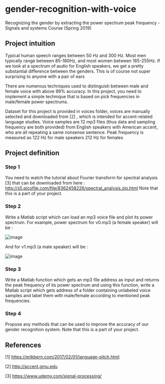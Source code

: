 # gender-recognition-with-voice 

Recognizing the gender by extracting the power spectrum peak frequency - Signals and systems Course (Spring 2019) 

## Project intuition 
Typical human speech ranges between 50 Hz and 300 Hz. Most men typically range between 85-180Hz, 
and most women between 165-255Hz. If we look at a spectrum of audio for English speakers, we get a 
pretty substantial difference between the genders. This is of course not super surprising to anyone 
with a pair of ears 

There are numerous techniques used to distinguish between male and female voice with above 99% 
accuracy. In this project, you need to implement a simple technique that is based on pick frequencies 
in male/female power spectrums. 

Dataset for this project is provided in voices folder, voices are manually selected and downloaded 
from [2] , which is intended for accent-related language studies. 
Voice samples are 12 mp3 files (thus data and sampling frequency are both provided) from English 
speakers with American accent, who are all repeating a same nonsense sentence. 
Peak frequency is measured as 122 Hz for male speakers 212 Hz for females 

## Project definition 
### Step 1 

You need to watch the tutorial about Fourier transform for spectral analysis [3] that can be 
downloaded from here : http://s5.picofile.com/file/8362458226/spectral_analysis.zip.html
Note that this is a part of your project. 

### Step 2 
Write a Matlab script which can load an mp3 voice file and plot its power spectrum. 
For example, power spectrum for v0.mp3 (a female speaker) will be :

![image](https://user-images.githubusercontent.com/44861408/134876678-984669c7-d872-4bbf-be9a-8dca0484f5c0.png)


And for v1.mp3 (a male speaker) will be :

![image](https://user-images.githubusercontent.com/44861408/134876731-2c986187-4161-46b1-98bf-d979d03d657e.png)


### Step 3 
Write a Matlab function which gets an mp3 file address as input and returns the peak frequency of its 
power spectrum and using this function, write a Matlab script which gets address of a folder 
containing unlabeled voice samples and label them with male/female according to mentioned peak 
frequencies. 

### Step 4 
Propose any methods that can be used to improve the accuracy of our gender recognition system. 
Note that this is a part of your project. 


## References 
[1] https://erikbern.com/2017/02/01/language-pitch.html  

[2] http://accent.gmu.edu 

[3] https://www.udemy.com/signal-processing/
